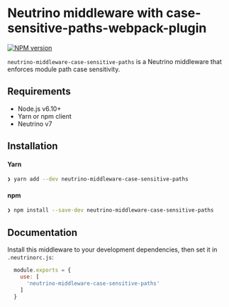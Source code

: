 # Neutrino middleware with case-sensitive-paths-webpack-plugin
[![NPM version][npm-image]][npm-url]

`neutrino-middleware-case-sensitive-paths` is a Neutrino middleware that
enforces module path case sensitivity.

## Requirements

- Node.js v6.10+
- Yarn or npm client
- Neutrino v7

## Installation

#### Yarn

```bash
❯ yarn add --dev neutrino-middleware-case-sensitive-paths
```

#### npm

```bash
❯ npm install --save-dev neutrino-middleware-case-sensitive-paths
```

## Documentation

Install this middleware to your development dependencies, then set it in
`.neutrinorc.js`:

```js
  module.exports = {
    use: [
      'neutrino-middleware-case-sensitive-paths'
    ]
  }
```

[npm-image]: https://img.shields.io/npm/v/neutrino-middleware-case-sensitive-paths.svg
[npm-url]: https://npmjs.org/package/neutrino-middleware-case-sensitive-paths
